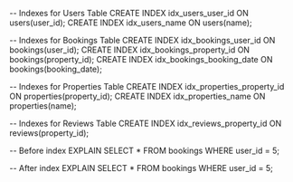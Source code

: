 -- Indexes for Users Table
CREATE INDEX idx_users_user_id ON users(user_id);
CREATE INDEX idx_users_name ON users(name);

-- Indexes for Bookings Table
CREATE INDEX idx_bookings_user_id ON bookings(user_id);
CREATE INDEX idx_bookings_property_id ON bookings(property_id);
CREATE INDEX idx_bookings_booking_date ON bookings(booking_date);

-- Indexes for Properties Table
CREATE INDEX idx_properties_property_id ON properties(property_id);
CREATE INDEX idx_properties_name ON properties(name);

-- Indexes for Reviews Table
CREATE INDEX idx_reviews_property_id ON reviews(property_id);

-- Before index
EXPLAIN SELECT * 
FROM bookings 
WHERE user_id = 5;

-- After index
EXPLAIN SELECT * 
FROM bookings 
WHERE user_id = 5;



